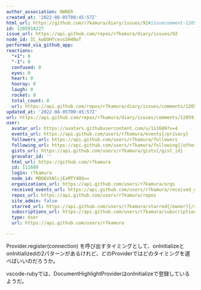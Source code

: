 ```yaml
---
author_association: OWNER
created_at: '2022-08-05T00:45:57Z'
html_url: https://github.com/r7kamura/diary/issues/92#issuecomment-1205918227
id: 1205918227
issue_url: https://api.github.com/repos/r7kamura/diary/issues/92
node_id: IC_kwDOHTcevs5H4NoT
performed_via_github_app: 
reactions:
  "+1": 0
  "-1": 0
  confused: 0
  eyes: 0
  heart: 0
  hooray: 0
  laugh: 0
  rocket: 0
  total_count: 0
  url: https://api.github.com/repos/r7kamura/diary/issues/comments/1205918227/reactions
updated_at: '2022-08-05T00:45:57Z'
url: https://api.github.com/repos/r7kamura/diary/issues/comments/1205918227
user:
  avatar_url: https://avatars.githubusercontent.com/u/111689?v=4
  events_url: https://api.github.com/users/r7kamura/events{/privacy}
  followers_url: https://api.github.com/users/r7kamura/followers
  following_url: https://api.github.com/users/r7kamura/following{/other_user}
  gists_url: https://api.github.com/users/r7kamura/gists{/gist_id}
  gravatar_id: ''
  html_url: https://github.com/r7kamura
  id: 111689
  login: r7kamura
  node_id: MDQ6VXNlcjExMTY4OQ==
  organizations_url: https://api.github.com/users/r7kamura/orgs
  received_events_url: https://api.github.com/users/r7kamura/received_events
  repos_url: https://api.github.com/users/r7kamura/repos
  site_admin: false
  starred_url: https://api.github.com/users/r7kamura/starred{/owner}{/repo}
  subscriptions_url: https://api.github.com/users/r7kamura/subscriptions
  type: User
  url: https://api.github.com/users/r7kamura

---
```

Provider.register(connection) を呼び出すタイミングとして、onInitializeとonInitializedの2パターンがあるけれど、どのProviderではどのタイミングを選べばいいのだろうか。

vscode-rubyでは、DocumentHighlightProviderはonInitializeで登録しているようだ。